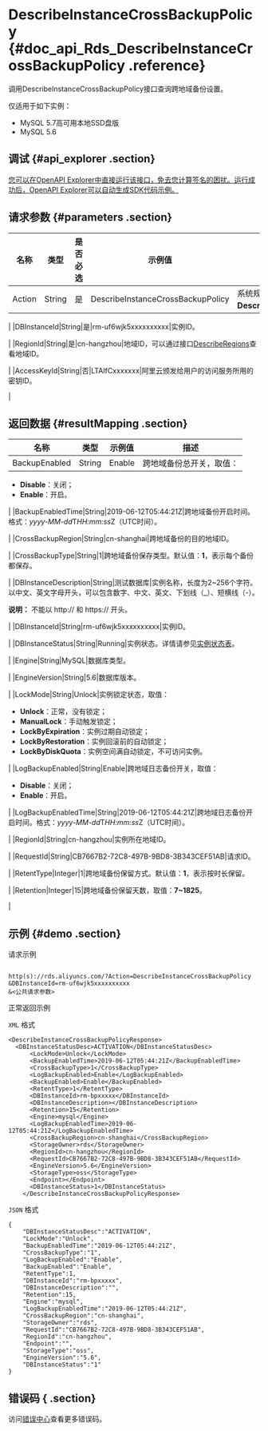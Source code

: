 # DescribeInstanceCrossBackupPolicy {#doc_api_Rds_DescribeInstanceCrossBackupPolicy .reference}

调用DescribeInstanceCrossBackupPolicy接口查询跨地域备份设置。

仅适用于如下实例：

-   MySQL 5.7高可用本地SSD盘版
-   MySQL 5.6

## 调试 {#api_explorer .section}

[您可以在OpenAPI Explorer中直接运行该接口，免去您计算签名的困扰。运行成功后，OpenAPI Explorer可以自动生成SDK代码示例。](https://api.aliyun.com/#product=Rds&api=DescribeInstanceCrossBackupPolicy&type=RPC&version=2014-08-15)

## 请求参数 {#parameters .section}

|名称|类型|是否必选|示例值|描述|
|--|--|----|---|--|
|Action|String|是|DescribeInstanceCrossBackupPolicy|系统规定参数，取值：**DescribeInstanceCrossBackupPolicy**。

 |
|DBInstanceId|String|是|rm-uf6wjk5xxxxxxxxxx|实例ID。

 |
|RegionId|String|是|cn-hangzhou|地域ID，可以通过接口[DescribeRegions](~~26243~~)查看地域ID。

 |
|AccessKeyId|String|否|LTAIfCxxxxxxx|阿里云颁发给用户的访问服务所用的密钥ID。

 |

## 返回数据 {#resultMapping .section}

|名称|类型|示例值|描述|
|--|--|---|--|
|BackupEnabled|String|Enable|跨地域备份总开关，取值：

 -   **Disable**：关闭；
-   **Enable**：开启。

 |
|BackupEnabledTime|String|2019-06-12T05:44:21Z|跨地域备份开启时间。格式：*yyyy-MM-dd*T*HH:mm:ss*Z（UTC时间）。

 |
|CrossBackupRegion|String|cn-shanghai|跨地域备份的目的地域ID。

 |
|CrossBackupType|String|1|跨地域备份保存类型。默认值：**1**，表示每个备份都保存。

 |
|DBInstanceDescription|String|测试数据库|实例名称，长度为2~256个字符。以中文、英文字母开头，可以包含数字、中文、英文、下划线（\_）、短横线（-）。

 **说明：** 不能以 http:// 和 https:// 开头。

 |
|DBInstanceId|String|rm-uf6wjk5xxxxxxxxxx|实例ID。

 |
|DBInstanceStatus|String|Running|实例状态。详情请参见[实例状态表](~~26315~~)。

 |
|Engine|String|MySQL|数据库类型。

 |
|EngineVersion|String|5.6|数据库版本。

 |
|LockMode|String|Unlock|实例锁定状态，取值：

 -   **Unlock**：正常，没有锁定；
-   **ManualLock**：手动触发锁定；
-   **LockByExpiration**：实例过期自动锁定；
-   **LockByRestoration**：实例回滚前的自动锁定；
-   **LockByDiskQuota**：实例空间满自动锁定，不可访问实例。

 |
|LogBackupEnabled|String|Enable|跨地域日志备份开关，取值：

 -   **Disable**：关闭；
-   **Enable**：开启。

 |
|LogBackupEnabledTime|String|2019-06-12T05:44:21Z|跨地域日志备份开启时间。格式：*yyyy-MM-dd*T*HH:mm:ss*Z（UTC时间）。

 |
|RegionId|String|cn-hangzhou|实例所在地域ID。

 |
|RequestId|String|CB7667B2-72C8-497B-9BD8-3B343CEF51AB|请求ID。

 |
|RetentType|Integer|1|跨地域备份保留方式。默认值：**1**，表示按时长保留。

 |
|Retention|Integer|15|跨地域备份保留天数，取值：**7~1825**。

 |

## 示例 {#demo .section}

请求示例

``` {#request_demo}

http(s)://rds.aliyuncs.com/?Action=DescribeInstanceCrossBackupPolicy
&DBInstanceId=rm-uf6wjk5xxxxxxxxxx
&<公共请求参数>

```

正常返回示例

`XML` 格式

``` {#xml_return_success_demo}
<DescribeInstanceCrossBackupPolicyResponse>
  <DBInstanceStatusDesc>ACTIVATION</DBInstanceStatusDesc>
	  <LockMode>Unlock</LockMode>
	  <BackupEnabledTime>2019-06-12T05:44:21Z</BackupEnabledTime>
	  <CrossBackupType>1</CrossBackupType>
	  <LogBackupEnabled>Enable</LogBackupEnabled>
	  <BackupEnabled>Enable</BackupEnabled>
	  <RetentType>1</RetentType>
	  <DBInstanceId>rm-bpxxxxx</DBInstanceId>
	  <DBInstanceDescription></DBInstanceDescription>
	  <Retention>15</Retention>
	  <Engine>mysql</Engine>
	  <LogBackupEnabledTime>2019-06-12T05:44:21Z</LogBackupEnabledTime>
	  <CrossBackupRegion>cn-shanghai</CrossBackupRegion>
	  <StorageOwner>rds</StorageOwner>
	  <RegionId>cn-hangzhou</RegionId>
	  <RequestId>CB7667B2-72C8-497B-9BD8-3B343CEF51AB</RequestId>
	  <EngineVersion>5.6</EngineVersion>
	  <StorageType>oss</StorageType>
	  <Endpoint></Endpoint>
	  <DBInstanceStatus>1</DBInstanceStatus>
    </DescribeInstanceCrossBackupPolicyResponse>
```

`JSON` 格式

``` {#json_return_success_demo}
{
	"DBInstanceStatusDesc":"ACTIVATION",
	"LockMode":"Unlock",
	"BackupEnabledTime":"2019-06-12T05:44:21Z",
	"CrossBackupType":"1",
	"LogBackupEnabled":"Enable",
	"BackupEnabled":"Enable",
	"RetentType":1,
	"DBInstanceId":"rm-bpxxxxx",
	"DBInstanceDescription":"",
	"Retention":15,
	"Engine":"mysql",
	"LogBackupEnabledTime":"2019-06-12T05:44:21Z",
	"CrossBackupRegion":"cn-shanghai",
	"StorageOwner":"rds",
	"RequestId":"CB7667B2-72C8-497B-9BD8-3B343CEF51AB",
	"RegionId":"cn-hangzhou",
	"Endpoint":"",
	"StorageType":"oss",
	"EngineVersion":"5.6",
	"DBInstanceStatus":"1"
}
```

## 错误码 { .section}

访问[错误中心](https://error-center.aliyun.com/status/product/Rds)查看更多错误码。

